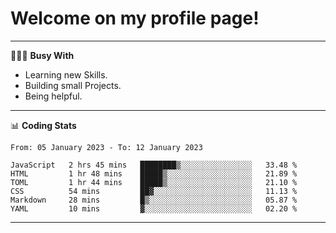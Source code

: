 # Welcome on my profile page!
<!-- print(("dralla"[::-1]+"s").capitalize()) -->

---
👨🏻‍💻 **Busy With**
* Learning new Skills.
* Building small Projects.
* Being helpful.

---
📊 **Coding Stats**
<!--START_SECTION:waka-->

```text
From: 05 January 2023 - To: 12 January 2023

JavaScript   2 hrs 45 mins   ████████▒░░░░░░░░░░░░░░░░   33.48 %
HTML         1 hr 48 mins    █████▒░░░░░░░░░░░░░░░░░░░   21.89 %
TOML         1 hr 44 mins    █████▒░░░░░░░░░░░░░░░░░░░   21.10 %
CSS          54 mins         ██▓░░░░░░░░░░░░░░░░░░░░░░   11.13 %
Markdown     28 mins         █▒░░░░░░░░░░░░░░░░░░░░░░░   05.87 %
YAML         10 mins         ▓░░░░░░░░░░░░░░░░░░░░░░░░   02.20 %
```

<!--END_SECTION:waka-->
---
